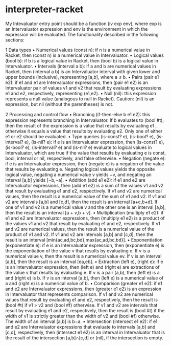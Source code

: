 # interpreter-racket

My Intevaluator entry point should be a function (iv exp env), 
where exp is an Intervaluator expression and env is the environment in which the expression will be evaluated. 
The functionality described in the following sections:

1 Data types
• Numerical values (const n): if n is a numerical value in Racket, then (const n) is a numerical value in Intervaluator.
• Logical values (bool b): if b is a logical value in Racket, then (bool b) is a logical value in Intervaluator.
• Intervals (interval a b): if a and b are numerical values in Racket, then (interval a b) is an Intervaluator interval
with given lower and upper bounds (inclusive), representing [a,b], where a ≤ b. 
• Pairs (pair e1 e2): if e1 and e1 are Intervaluator expressions, then (pair e1 e2) is an Intervaluator pair of values v1 and v2 that 
result by evaluating expressions e1 and e2, respectively, representing (e1,e2). 
• Null (nil): this expression represents a null value (analogous to null in Racket). 
Caution: (nil) is an expression, but nil (without the parentheses) is not.

2 Processing and control ﬂow 
• Branching (if-then-else b e1 e2): this expression represents branching in Intervaluator.
If b evaluates to (bool #t), then the result of the expression is a value that results by evaluating e1
, otherwise it equals a value that results by evaluating e2. Only one of either e1 or e2 should be evaluated.
• Type queries (is-const? e), (is-bool? e), (is-interval? e), (is-nil? e): if e is an Intervaluator expression, 
then (is-const? e), (is-bool? e), (is-interval? e) and (is-nil? e) evaluate to logical values in Intervaluator, 
which are true if the value that results by evaluating e is const, bool, interval or nil, respectively, and false otherwise.
• Negation (negate e): if e is an Intervaluator expression, then (negate e) is a negation of the value that results by evaluating e.
Negating logical values yields the opposite logical value, negating a numerical value v yields −v, 
and negating an interval [a,b] yields [−b,−a].
• Addition (add e1 e2): if e1 and e2 are Intervaluator expressions, then (add e1 e2) is a sum of the values v1 and v2 
that result by evaluating e1 and e2, respectively. If v1 and v2 are numerical values, then the result is a numerical value 
of the sum of v1 and v2. If v1 and v2 are intervals [a,b] and [c,d], then the result is an interval [a+c,b+d]. 
If one of v1 and v2 is a numerical value v and the other one is an interval [a,b], then the result is an interval [a + v,b + v]. 
• Multiplication (multiply e1 e2): if e1 and e2 are Intervaluator expressions, then (multiply e1 e2) is a product of the values v1 and v2 
that result by evaluating e1 and e2, respectively. 
If v1 and v2 are numerical values, then the result is a numerical value of the product of v1 and v2.
If v1 and v2 are intervals [a,b] and [c,d], then the result is an interval [min{ac,ad,bc,bd},max{ac,ad,bc,bd}].
• Exponentiation (exponentiate e): if e is an Intervaluator expression, then (exponentiate e) is the exponentiation of 
the value v that results by evaluating e. If v is a numerical value v, then the result is a numerical value ev. 
If v is an interval [a,b], then the result is an interval [ea,eb].
• Extraction (left e), (right e): if e is an Intervaluator expression, then (left e) and (right e) are extractions of the value v 
that results by evaluating e. If v is a pair (a,b), then (left e) is a and (right e) is b. If v is an interval [a,b], then (left e)
is a numerical value of a and (right e) is a numerical value of b. 
• Comparison (greater e1 e2): if e1 and e2 are Intervaluator expressions, then (greater e1 e2) is an expression in Intervaluator
that represents comparison. If v1 and v2 are numerical values that result by evaluating e1 and e2, respectively, 
then the result is (bool #t) if v1 > v2 and (bool #f) otherwise. If v1 and v2 are intervals that result by evaluating e1 and e2, 
respectively, then the result is (bool #t) if the width of v1 is strictly greater than the width of v2 and (bool #f) otherwise. 
The width of an interval [a,b] is b−a. 
• Intersection (intersect e1 e2): if e1 and e2 are Intervaluator expressions that evaluate to intervals [a,b] and [c,d], respectively, 
then (intersect e1 e2)
is an interval in Intervaluator that is the result of the intersection [a,b]∩[c,d] or (nil), if the intersection is empty.



